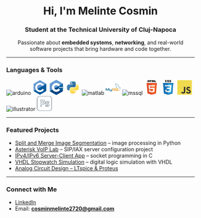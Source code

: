 <h1 align="center">Hi, I'm Melinte Cosmin </h1>
<h3 align="center">Student at the Technical University of Cluj-Napoca</h3>

<p align="center">
  Passionate about <strong>embedded systems</strong>, <strong>networking</strong>, and real-world software projects that bring hardware and code together.
</p>

---

### Languages & Tools

<p align="left">
  <img src="https://cdn.worldvectorlogo.com/logos/arduino-1.svg" alt="arduino" width="40" height="40"/>
  <img src="https://raw.githubusercontent.com/devicons/devicon/master/icons/c/c-original.svg" alt="c" width="40" height="40"/>
  <img src="https://raw.githubusercontent.com/devicons/devicon/master/icons/cplusplus/cplusplus-original.svg" alt="cplusplus" width="40" height="40"/>
  <img src="https://raw.githubusercontent.com/devicons/devicon/master/icons/python/python-original.svg" alt="python" width="40" height="40"/>
  <img src="https://upload.wikimedia.org/wikipedia/commons/2/21/Matlab_Logo.png" alt="matlab" width="40" height="40"/>
  <img src="https://raw.githubusercontent.com/devicons/devicon/master/icons/mysql/mysql-original-wordmark.svg" alt="mysql" width="40" height="40"/>
  <img src="https://www.svgrepo.com/show/303229/microsoft-sql-server-logo.svg" alt="mssql" width="40" height="40"/>
  <img src="https://raw.githubusercontent.com/devicons/devicon/master/icons/html5/html5-original-wordmark.svg" alt="html5" width="40" height="40"/>
  <img src="https://raw.githubusercontent.com/devicons/devicon/master/icons/css3/css3-original-wordmark.svg" alt="css3" width="40" height="40"/>
  <img src="https://raw.githubusercontent.com/devicons/devicon/master/icons/javascript/javascript-original.svg" alt="javascript" width="40" height="40"/>
  <img src="https://www.vectorlogo.zone/logos/adobe_illustrator/adobe_illustrator-icon.svg" alt="illustrator" width="40" height="40"/>
  <img src="https://raw.githubusercontent.com/devicons/devicon/master/icons/photoshop/photoshop-line.svg" alt="photoshop" width="40" height="40"/>
</p>

---

### Featured Projects

- [Split and Merge Image Segmentation](https://github.com/c0smin27/Split-n-Merge-Image-Segmentation-Python) – image processing in Python  
- [Asterisk VoIP Lab](https://github.com/c0smin27/Asterisk-VoIP) – SIP/IAX server configuration project  
- [IPv4/IPv6 Server-Client App](https://github.com/c0smin27/IPv6-Fetcher-C) – socket programming in C  
- [VHDL Stopwatch Simulation](https://github.com/c0smin27/VHDL-Stopwatch) – digital logic simulation with VHDL  
- [Analog Circuit Design – LTspice & Proteus](https://github.com/c0smin27/LTspice-Proteus-3Way-Adjustable-Summing-Circuit)

---

### Connect with Me

- [LinkedIn](https://www.linkedin.com/in/cosminmelinte/)
- Email: **cosminmelinte2720@gmail.com**
